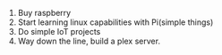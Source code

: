 1. Buy raspberry
2. Start learning linux capabilities with Pi(simple things)
3. Do simple IoT projects
4. Way down the line, build a plex server.